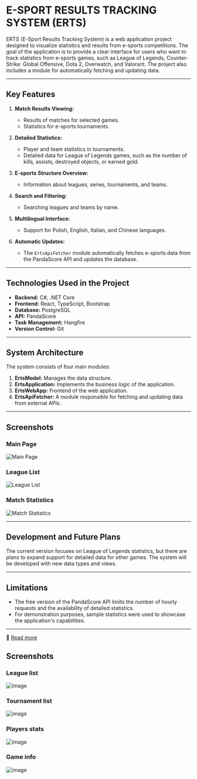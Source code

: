 # E-SPORT RESULTS TRACKING SYSTEM (ERTS)

ERTS (E-Sport Results Tracking System) is a web application project designed to visualize statistics and results from e-sports competitions. The goal of the application is to provide a clear interface for users who want to track statistics from e-sports games, such as League of Legends, Counter-Strike: Global Offensive, Dota 2, Overwatch, and Valorant. The project also includes a module for automatically fetching and updating data.

---

## Key Features

1. **Match Results Viewing:**
   - Results of matches for selected games.
   - Statistics for e-sports tournaments.

2. **Detailed Statistics:**
   - Player and team statistics in tournaments.
   - Detailed data for League of Legends games, such as the number of kills, assists, destroyed objects, or earned gold.

3. **E-sports Structure Overview:**
   - Information about leagues, series, tournaments, and teams.

4. **Search and Filtering:**
   - Searching leagues and teams by name.

5. **Multilingual Interface:**
   - Support for Polish, English, Italian, and Chinese languages.

6. **Automatic Updates:**
   - The `ErtsApiFetcher` module automatically fetches e-sports data from the PandaScore API and updates the database.

---

## Technologies Used in the Project

- **Backend:** C#, .NET Core
- **Frontend:** React, TypeScript, Bootstrap
- **Database:** PostgreSQL
- **API:** PandaScore
- **Task Management:** Hangfire
- **Version Control:** Git

---

## System Architecture

The system consists of four main modules:
1. **ErtsModel:** Manages the data structure.
2. **ErtsApplication:** Implements the business logic of the application.
3. **ErtsWebApp:** Frontend of the web application.
4. **ErtsApiFetcher:** A module responsible for fetching and updating data from external APIs.

---

## Screenshots

### Main Page
![Main Page](https://via.placeholder.com/800x400?text=Main+Page+Screenshot)

### League List
![League List](https://via.placeholder.com/800x400?text=League+List+Screenshot)

### Match Statistics
![Match Statistics](https://via.placeholder.com/800x400?text=Match+Statistics+Screenshot)

---

## Development and Future Plans

The current version focuses on League of Legends statistics, but there are plans to expand support for detailed data for other games. The system will be developed with new data types and views.

---

## Limitations

- The free version of the PandaScore API limits the number of hourly requests and the availability of detailed statistics.
- For demonstration purposes, sample statistics were used to showcase the application's capabilities.

---

📄 [Read more](PracaInz_Wałachowski_S19541.pdf)

## Screenshots
### League list
![image](https://github.com/user-attachments/assets/16b27f0b-163f-4942-8c16-fb659c3fc6cd)
### Tournament list
![image](https://github.com/user-attachments/assets/db5ed6d1-746c-4431-a77b-6541f9837151)
### Players stats
![image](https://github.com/user-attachments/assets/84a23485-93fb-4085-ae01-6f10a8bdc5cb)
### Game info
![image](https://github.com/user-attachments/assets/458b655c-aab1-45d8-a3ce-07147f402a47)




